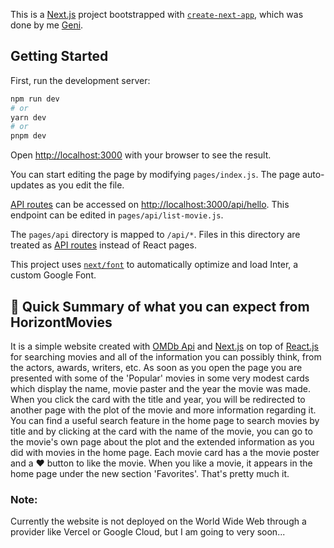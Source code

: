 This is a [Next.js](https://nextjs.org/) project bootstrapped with [`create-next-app`](https://github.com/vercel/next.js/tree/canary/packages/create-next-app), which was done by me [Geni](https://github.com/gen1-m).

## Getting Started

First, run the development server:

```bash
npm run dev
# or
yarn dev
# or
pnpm dev
```

Open [http://localhost:3000](http://localhost:3000) with your browser to see the result.

You can start editing the page by modifying `pages/index.js`. The page auto-updates as you edit the file.

[API routes](https://nextjs.org/docs/api-routes/introduction) can be accessed on [http://localhost:3000/api/hello](http://localhost:3000/api/hello). This endpoint can be edited in `pages/api/list-movie.js`.

The `pages/api` directory is mapped to `/api/*`. Files in this directory are treated as [API routes](https://nextjs.org/docs/api-routes/introduction) instead of React pages.

This project uses [`next/font`](https://nextjs.org/docs/basic-features/font-optimization) to automatically optimize and load Inter, a custom Google Font.

## 📔 Quick Summary of what you can expect from HorizontMovies 

It is a simple website created with [OMDb Api](https://www.omdbapi.com) and [Next.js](https://nextjs.org/) on top of [React.js](https://react.dev/) for searching movies and all of the information you can possibly think, from the actors, awards, writers, etc. 
As soon as you open the page you are presented with some of the 'Popular' movies in some very modest cards which display the name, movie paster and the year the movie was made. When you click the card with the title and year, you will be redirected to another page with the plot of the movie and more information regarding it. 
You can find a useful search feature in the home page to search movies by title and by clicking at the card with the name of the movie, you can go to the movie's own page about the plot and the extended information as you did with movies in the home page. Each movie card has a the movie poster and a ❤️ button to like the movie. When you like a movie, it appears in the home page under the new section 'Favorites'. That's pretty much it.

### Note:
Currently the website is not deployed on the World Wide Web through a provider like Vercel or Google Cloud, but I am going to very soon...



